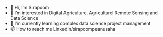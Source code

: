 - 👋 Hi, I’m Sirapoom
- 👀 I’m interested in Digital Agriculture, Agriculturel Remote Sensing and Data Science 
- 🌱 I’m currently learning complex data science project management
- 📫 How to reach me LinkedIn/sirapoompeanusaha

<!---
speanusaha/speanusaha is a ✨ special ✨ repository because its `README.md` (this file) appears on your GitHub profile.
You can click the Preview link to take a look at your changes.
--->
